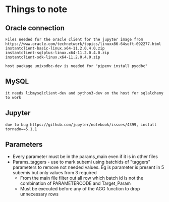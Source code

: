 # Things to note

## Oracle connection

    Files needed for the oracle client for the jupyter image from
    https://www.oracle.com/technetwork/topics/linuxx86-64soft-092277.html
    instantclient-basic-linux.x64-11.2.0.4.0.zip
    instantclient-sqlplus-linux.x64-11.2.0.4.0.zip
    instantclient-sdk-linux.x64-11.2.0.4.0.zip
    
    host package unixodbc-dev is needed for "pipenv install pyodbc"

## MySQL
    it needs libmysqlclient-dev and python3-dev on the host for sqlalchemy to work

## Jupyter
    due to bug https://github.com/jupyter/notebook/issues/4399, install tornado==5.1.1

## Parameters

- Every parameter must be in the params_main even if it is in other files
- Params_taggers - use to mark subemi using batchids of "taggers" parameters to remove not needed values. Eg is parameter is present in 5 subemis but only values from 3 required
  - From the main file filter out all row which batch id is not the combination of PARAMETERCODE and Target_Param
  - Must be executed before any of the AGG function to drop unnecessary rows
